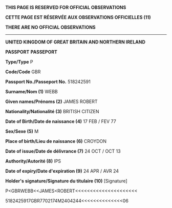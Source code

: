 **THIS PAGE IS RESERVED FOR OFFICIAL OBSERVATIONS**

**CETTE PAGE EST RÉSERVÉE AUX OBSERVATIONS OFFICIELLES (11)**

**THERE ARE NO OFFICIAL OBSERVATIONS**

---

**UNITED KINGDOM OF GREAT BRITAIN AND NORTHERN IRELAND**

**PASSPORT**
**PASSEPORT**

**Type/Type** P

**Code/Code** GBR

**Passport No./Passeport No.** 518242591

**Surname/Nom (1)** WEBB

**Given names/Prénoms (2)** JAMES ROBERT

**Nationality/Nationalité (3)** BRITISH CITIZEN

**Date of Birth/Date de naissance (4)** 17 FEB / FEV 77

**Sex/Sexe (5)** M

**Place of birth/Lieu de naissance (6)** CROYDON

**Date of issue/Date de délivrance (7)** 24 OCT / OCT 13

**Authority/Autorité (8)** IPS

**Date of expiry/Date d'expiration (9)** 24 APR / AVR 24

**Holder's signature/Signature du titulaire (10)** [Signature]

P<GBRWEBB<<JAMES<ROBERT<<<<<<<<<<<<<<<<<<<<<

5182425917GBR7702174M2404244<<<<<<<<<<<<<<06

